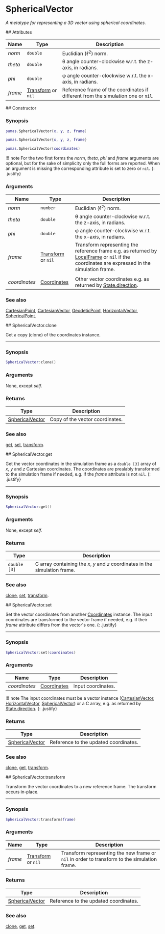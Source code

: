 # SphericalVector
_A metatype for representing a 3D vector using spherical coordinates._


<div markdown="1" class="shaded-box fancy">
## Attributes

|Name|Type|Description|
|----|----|-----------|
|*norm* |`double`| Euclidian (&#8467;<sup>2</sup>) norm. |
|*theta*|`double`| &theta; angle counter-clockwise w.r.t. the z-axis, in radians.|
|*phi*  |`double`| &phi; angle counter-clockwise w.r.t. the x-axis, in radians. |
|*frame*|[Transform](Transform.md) or `nil`| Reference frame of the coordinates if different from the simulation one or `nil`.|
</div>


<div markdown="1" class="shaded-box fancy">
## Constructor

### Synopsis

```lua
pumas.SphericalVector(x, y, z, frame)

pumas.SphericalVector{x, y, z, frame}

pumas.SphericalVector(coordinates)
```

!!! note
    For the two first forms the *norm*, *theta*, *phi* and *frame* arguments are
    optional, but for the sake of simplicity only the full forms are reported.
    When an argument is missing the corresponding attribute is set to zero or
    `nil`.
    {: .justify}

### Arguments

|Name|Type|Description|
|----|----|-----------|
|*norm* |`number` | Euclidian (&#8467;<sup>2</sup>) norm. |
|*theta*|`double`| &theta; angle counter-clockwise w.r.t. the z-axis, in radians.|
|*phi*  |`double`| &phi; angle counter-clockwise w.r.t. the x-axis, in radians. |
|*frame*|[Transform](Transform.md) or `nil`| Transform representing the reference frame e.g. as returned by [LocalFrame](LocalFrame.md) or `nil` if the coordinates are expressed in the simulation frame.|
||||
|*coordinates*|[Coordinates](../Coordinates.md)| Other vector coordinates e.g. as returned by [State.direction](../simulation/State.md#attributes). |

### See also

[CartesianPoint](CartesianPoint.md),
[CartesianVector](CartesianVector.md),
[GeodeticPoint](GeodeticPoint.md),
[HorizontalVector](HorizontalVector.md),
[SphericalPoint](SphericalPoint.md).
</div>


<div markdown="1" class="shaded-box fancy">
## SphericalVector.clone

Get a copy (clone) of the coordinates instance.

---

### Synopsis

```lua
SphericalVector:clone()
```

### Arguments

None, except *self*.

### Returns

|Type|Description|
|----|-----------|
|[SphericalVector](SphericalVector.md)| Copy of the vector coordinates.|

### See also

[get](#sphericalvectorget),
[set](#sphericalvectorset),
[transform](#sphericalvectortransform).
</div>


<div markdown="1" class="shaded-box fancy">
## SphericalVector.get

Get the vector coordinates in the simulation frame as a `double [3]` array of
*x*, *y* and *z* Cartesian coordinates. The coordinates are prealably
transformed to the simulation frame if needed, e.g.  if the *frame* attribute is
not `nil`.
{: .justify}

---

### Synopsis

```lua
SphericalVector:get()
```

### Arguments

None, except *self*.

### Returns

|Type|Description|
|----|-----------|
|`double [3]`| C array containing the *x*, *y* and *z* coordinates in the simulation frame.|

### See also

[clone](#sphericalvectorclone),
[set](#sphericalvectorset),
[transform](#sphericalvectortransform).

</div>


<div markdown="1" class="shaded-box fancy">
## SphericalVector.set

Set the vector coordinates from another [Coordinates](../Coordinates.md) instance.
The input coordinates are transformed to the vector frame if needed, e.g.  if
their *frame* attribute differs from the vector's one.
{: .justify}

---

### Synopsis

```lua
SphericalVector:set(coordinates)
```

### Arguments

|Name|Type|Description|
|----|----|-----------|
|*coordinates*|[Coordinates](../Coordinates.md)| Input coordinates.|

!!! note
    The input coordinates must be a vector instance
    ([CartesianVector](CartesianVector.md), [HorizontalVector](HorizontalVector.md),
    [SphericalVector](SphericalVector.md)) or a C array, e.g. as returned by
    [State.direction](../simulation/State.md#attributes).
    {: .justify}

### Returns

|Type|Description|
|----|-----------|
|[SphericalVector](SphericalVector.md)| Reference to the updated coordinates.|

### See also

[clone](#sphericalvectorclone),
[get](#sphericalvectorget),
[transform](#sphericalvectortransform).
</div>


<div markdown="1" class="shaded-box fancy">
## SphericalVector.transform

Transform the vector coordinates to a new reference frame. The transform occurs
in-place.

---

### Synopsis

```lua
SphericalVector:transform(frame)
```

### Arguments

|Name|Type|Description|
|----|----|-----------|
|*frame*|[Transform](Transform.md) or `nil`| Transform representing the new frame or `nil` in order to transform to the simulation frame.|

### Returns

|Type|Description|
|----|-----------|
|[SphericalVector](SphericalVector.md)| Reference to the updated coordinates.|

### See also

[clone](#sphericalvectorclone),
[get](#sphericalvectorget),
[set](#sphericalvectorset).
</div>
